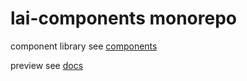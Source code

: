 # lai-components monorepo

component library see [components](components/README.md)

preview see [docs](docs/README.md)
